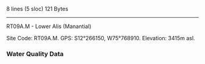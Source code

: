 8 lines (5 sloc)  121 Bytes
   
---
RT09A.M - Lower Alis (Manantial)

Site Code: RT09A.M.  GPS: S12°266150, W75°768910. Elevation:
3415m asl.

### Water Quality Data

